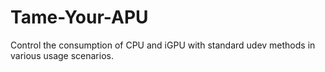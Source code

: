 # Tame-Your-APU
Control the consumption of CPU and iGPU with standard udev methods in various usage scenarios.
